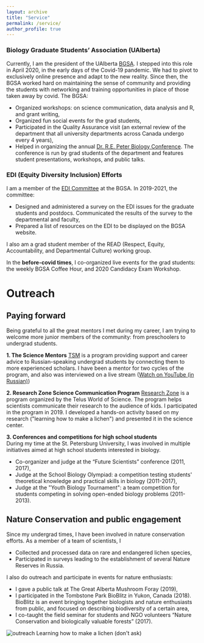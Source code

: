 ```yaml
---
layout: archive
title: "Service"
permalink: /service/
author_profile: true
---
```


### Biology Graduate Students’ Association (UAlberta)

Currently, I am the president of the UAlberta [BGSA](https://grad.biology.ualberta.ca/bgsa/). I stepped into this role in April 2020, in the early days of the Covid-19 pandemic. We had to pivot to exclusively online presence and adapt to the new reality. Since then, the BGSA worked hard on maintaining the sense of community and providing the students with networking and training opportunities in place of those taken away by covid. The BGSA:

* Organized workshops: on science communication, data analysis and R, and grant writing,
* Organized fun social events for the grad students,
* Participated in the Quality Assurance visit (an external review of the department that all university departments across Canada undergo every 4 years),
* Helped in organizing the annual [Dr. R.E. Peter Biology Conference](https://peter.biology.ualberta.ca/2021-r-e-peter-online-conference/). The conference is run by grad students of the department and features student presentations, workshops, and public talks.

### EDI (Equity Diversity Inclusion) Efforts

I am a member of the [EDI Committee](http://grad.biology.ualberta.ca/bgsa/edi/) at the BGSA. In 2019-2021, the committee:

* Designed and administered a survey on the EDI issues for the graduate students and postdocs. Communicated the results of the survey to the departmental and faculty,
* Prepared a list of resources on the EDI to be displayed on the BGSA website.

I also am a grad student member of the READ (Respect, Equity, Accountability, and Departmental Culture) working group.

In the **before-covid times**, I co-organized live events for the grad students: the weekly BGSA Coffee Hour, and 2020 Candidacy Exam Workshop.

Outreach
======

## Paying forward

Being grateful to all the great mentors I met during my career, I am trying to welcome more junior members of the community: from preschoolers to undergrad students.

**1. The Science Mentors**
[TSM](https://www.thesciencementors.com/en) is a program providing support and career advice to Russian-speaking undergrad students by connecting them to more experienced scholars. I have been a mentor for two cycles of the program, and also was interviewed on a live stream ([Watch on YouTube (in Russian)](https://www.youtube.com/watch?v=1G5a-NEvQRI&t=2s&ab_channel=TheScienceMentors))

**2. Research Zone Science Communication Program**
[Research Zone](https://telusworldofscienceedmonton.ca/get-involved/research-zone/) is a program organized by the Telus World of Science. The program helps scientists communicate their research to the audience of kids. I participated in the program in 2019. I developed a hands-on activity based on my research ("learning how to make a lichen") and presented it in the science center.

**3. Conferences and competitions for high school students**    
During my time at the St. Petersburg University, I was involved in multiple initiatives aimed at high school students interested in biology.

* Co-organizer and judge at the “Future Scientists” conference (2011, 2017),
* Judge at the School Biology Olympiad: a competition testing students' theoretical knowledge and practical skills in biology (2011-2017),
* Judge at the "Youth Biology Tournament": a team competition for students competing in solving open-ended biology problems (2011-2013).


## Nature Conservation and public engagement

Since my undergrad times, I have been involved in nature conservation efforts. As a member of a team of scientists, I

* Collected and processed data on rare and endangered lichen species,
* Participated in surveys leading to the establishment of several Nature Reserves in Russia.

I also do outreach and participate in events for nature enthusiasts:

* I gave a public talk at The Great Alberta Mushroom Foray (2019),
* I participated in the Tombstone Park BioBlitz in Yukon, Canada (2018). BioBlitz is an event bringing together biologists and nature enthusiasts from public, and focused on describing biodiversity of a certain area,
* I co-taught the field seminar for students and NGO volunteers “Nature Conservation and biologically valuable forests” (2017).

![outreach](http://metalichen.github.io/images/outreach.png)
Learning how to make a lichen (don't ask)
